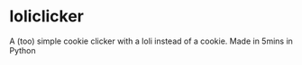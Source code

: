 # loliclicker
A (too) simple cookie clicker with a loli instead of a cookie.
Made in 5mins in Python
